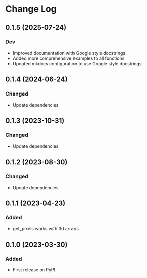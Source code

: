 # Change Log

## 0.1.5 (2025-07-24)

### Dev
- Improved documentation with Google style docstrings
- Added more comprehensive examples to all functions
- Updated mkdocs configuration to use Google style docstrings

## 0.1.4 (2024-06-24)

### Changed
- Update dependencies

## 0.1.3 (2023-10-31)

### Changed
- Update dependencies

## 0.1.2 (2023-08-30)

### Changed
- Update dependencies

## 0.1.1 (2023-04-23)

### Added
- get_pixels works with 3d arrays

## 0.1.0 (2023-03-30)

### Added
- First release on PyPI.
